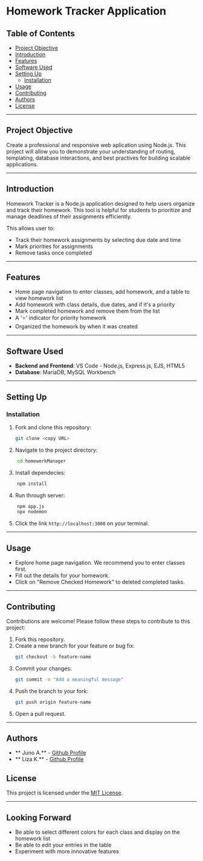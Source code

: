 # Homework Tracker Application

## Table of Contents
- [Project Objective](#project-objective)
- [Introduction](#introduction)
- [Features](#features)
- [Software Used](#software-used)
- [Setting Up](#setting-up)
    - [Installation](#installation)
- [Usage](#usage)
- [Contributing](#contributing)
- [Authors](#authors)
- [License](#license)

---

## Project Objective
Create a professional and responsive web aplication using Node.js. This project will allow you to demonstrate your understanding of routing, templating, database interactions, and best practives for building scalable applications.

---

## Introduction
Homework Tracker is a Node.js application designed to help users organize and track their homework. This tool is helpful for students to prioritize and manage deadlines of their assignments efficiently. 

This allows user to:
- Track their homework assignments by selecting due date and time
- Mark priorities for assignments
- Remove tasks once completed

---

## Features
- Home page navigation to enter classes, add homework, and a table to view homework list
- Add homework with class details, due dates, and if it's a priority
- Mark completed homework and remove them from the list
- A '⭐' indicator for priority homework
- Organized the homework by when it was created

---

## Software Used
- **Backend and Frontend**: VS Code - Node.js, Express.js, EJS, HTML5
- **Database**: MariaDB, MySQL Workbench

---

## Setting Up

### Installation
1. Fork and clone this repository:
    ```bash
    git clone <copy URL>
    ```

2. Navigate to the project directory:
```bash
    cd homeworkManager
```

3. Install dependecies:
```bash
    npm install
```

4. Run through server:
```bash
    npm app.js
    npx nodemon
```

5. Click the link `http://localhost:3000` on your terminal.

---

## Usage
- Explore home page navigation. We recommend you to enter classes first.
- Fill out the details for your homework.
- Click on "Remove Checked Homework" to deleted completed tasks.

---

## Contributing
Contributions are welcome! Please follow these steps to contribute to this project:
1. Fork this repository.
2. Create a new branch for your feature or bug fix:
    ```bash
    git checkout -b feature-name
    ```
3. Commit your changes:
    ```bash
    git commit -m "Add a meaningful message"
    ```
4. Push the branch to your fork:
    ```bash
    git push origin feature-name
    ```
5. Open a pull request.

---

## Authors
- ** Juno A.** - [Github Profile](https://github.com/arcjun01)
- ** Liza K.** - [Github Profile](https://github.com/Lizock)

## License
This project is licensed under the [MIT License](LICENSE).

---

## Looking Forward
- Be able to select different colors for each class and display on the homework list
- Be able to edit your entries in the table
- Experiment with more innovative features
